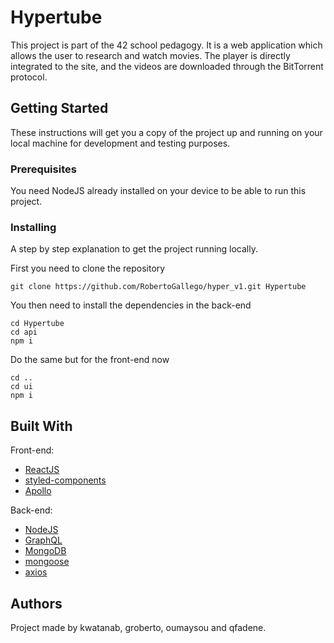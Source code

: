 # Hypertube

This project is part of the 42 school pedagogy. It is a web application which allows the user to research and watch movies. The player is directly integrated to the site, and the videos are downloaded through the BitTorrent protocol.

## Getting Started

These instructions will get you a copy of the project up and running on your local machine for development and testing purposes.

### Prerequisites

You need NodeJS already installed on your device to be able to run this project.

### Installing

A step by step explanation to get the project running locally.

First you need to clone the repository

```
git clone https://github.com/RobertoGallego/hyper_v1.git Hypertube
```

You then need to install the dependencies in the back-end

```
cd Hypertube
cd api
npm i
```

Do the same but for the front-end now

```
cd ..
cd ui
npm i
```

## Built With

Front-end:
* [ReactJS](https://en.reactjs.org/)
* [styled-components](https://styled-components.com/)
* [Apollo](https://www.apollographql.com/)

Back-end:
* [NodeJS](https://nodejs.org/en/)
* [GraphQL](https://graphql.org/)
* [MongoDB](https://www.mongodb.com/fr)
* [mongoose](https://mongoosejs.com/)
* [axios](https://github.com/axios/axios)

## Authors

Project made by kwatanab, groberto, oumaysou and qfadene.
